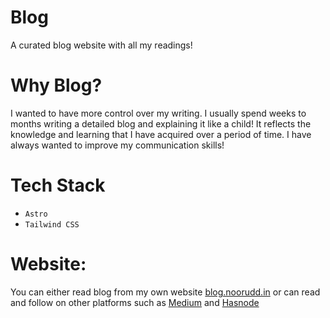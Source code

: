 # Blog

A curated blog website with all my readings!

# Why Blog?

I wanted to have more control over my writing. I usually spend weeks to months writing a detailed blog and explaining it like a child! It reflects the knowledge and learning that I have acquired over a period of time. I have always wanted to improve my communication skills!

# Tech Stack

- `Astro`
- `Tailwind CSS`

# Website:

You can either read blog from my own website [blog.noorudd.in](https://blog.noorudd.in) or can read and follow on other platforms such as [Medium](https://noorudd-in.medium.com) and [Hasnode](https://hasnode.noorudd.in)
